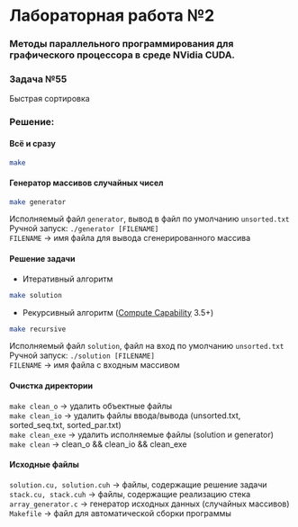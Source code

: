 # Лабораторная работа №2
### Методы параллельного программирования для графического процессора в среде NVidia CUDA.

### Задача №55
Быстрая сортировка

### Решение:

#### Всё и сразу

```bash
make
```

#### Генератор массивов случайных чисел

```bash
make generator
```

Исполняемый файл `generator`, вывод в файл по умолчанию `unsorted.txt`\
Ручной запуск: `./generator [FILENAME]`\
`FILENAME` -> имя файла для вывода сгенерированного массива

#### Решение задачи

- Итеративный алгоритм
```bash
make solution
```

- Рекурсивный алгоритм ([Compute Capability](https://en.wikipedia.org/wiki/CUDA#GPUs_supported) 3.5+)
```bash
make recursive
```

Исполняемый файл `solution`, файл на вход по умолчанию `unsorted.txt`\
Ручной запуск: `./solution [FILENAME]`\
`FILENAME` -> имя файла с входным массивом

#### Очистка директории
`make clean_o` -> удалить объектные файлы\
`make clean_io` -> удалить файлы ввода/вывода (unsorted.txt, sorted_seq.txt, sorted_par.txt)\
`make clean_exe` -> удалить исполняемые файлы (solution и generator)\
`make clean` -> clean_o && clean_io && clean_exe

#### Исходные файлы
`solution.cu, solution.cuh` -> файлы, содержащие решение задачи\
`stack.cu, stack.cuh` -> файлы, содержащие реализацию стека\
`array_generator.c` -> генератор исходных данных (случайных массивов)\
`Makefile` -> файл для автоматической сборки программы

